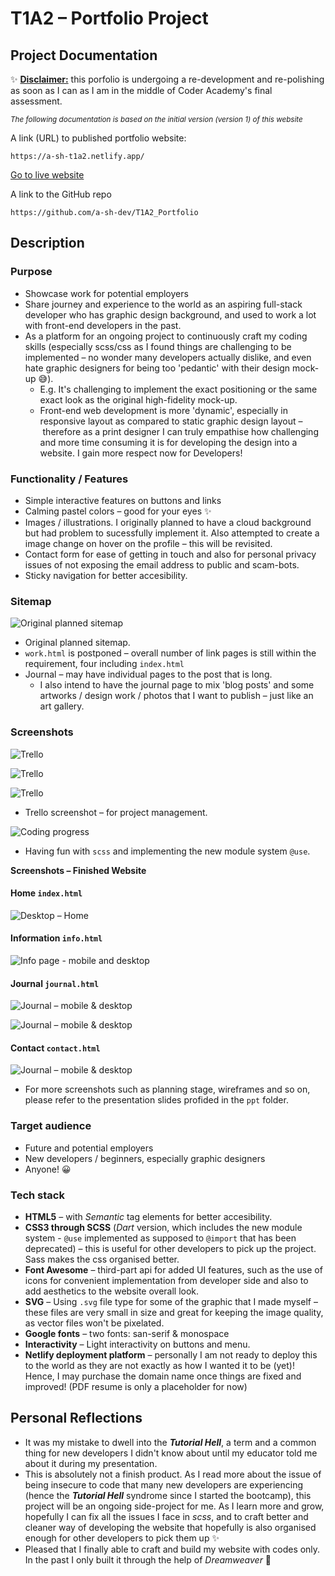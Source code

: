 # T1A2 – Portfolio Project 

## Project Documentation

✨ <u>**Disclaimer:**</u> this porfolio is undergoing a re-development and re-polishing as soon as I can as I am in the middle of Coder Academy's final assessment. 

<small>*The following documentation is based on the initial version (version 1) of this website*</small>

A link (URL) to published portfolio website:

```
https://a-sh-t1a2.netlify.app/ 
```

<a href="https://a-sh-t1a2.netlify.app/" target="_blank">Go to live website</a>

A link to the GitHub repo 

```
https://github.com/a-sh-dev/T1A2_Portfolio
```

## Description

### **Purpose**

- Showcase work for potential employers
- Share journey and experience to the world as an aspiring full-stack developer who has graphic design background, and used to work a lot with front-end developers in the past.
- As a platform for an ongoing project to continuously craft my coding skills (especially scss/css as I found things are challenging to be implemented – no wonder many developers actually dislike, and even hate graphic designers for being too 'pedantic' with their design mock-up 😅).
  - E.g. It's challenging to implement the exact positioning or the same exact look as the original high-fidelity mock-up.
  - Front-end web development is more 'dynamic', especially in responsive layout as compared to static graphic design layout – therefore as a print designer I can truly empathise how challenging and more time consuming it is for developing the design into a website. I gain more respect now for Developers!

### **Functionality / Features**

- Simple interactive features on buttons and links
- Calming pastel colors – good for your eyes ✨ 
- Images / illustrations. I originally planned to have a cloud background but had problem to sucessfully implement it. Also attempted to create a image change on hover on the profile – this will be revisited.
- Contact form for ease of getting in touch and also for personal privacy issues of not exposing the email address to public and scam-bots.
- Sticky navigation for better accesibility. 

### **Sitemap**

![Original planned sitemap](./docs/images/original_sitemap.png)

- Original planned sitemap. 
- `work.html` is postponed – overall number of link pages is still within the requirement, four including `index.html`
- Journal – may have individual pages to the post that is long.
  - I also intend to have the journal page to mix 'blog posts' and some artworks / design work / photos that I want to publish – just like an art gallery.

### **Screenshots**

![Trello](./docs/images/trello__.png)

![Trello](./docs/images/trello.png)

![Trello](./docs/images/trello_.png)

- Trello screenshot – for project management.

![Coding progress](./docs/images/vscode.png)

- Having fun with `scss` and implementing the new module system `@use`.



**Screenshots – Finished Website**

#### Home `index.html` 

![Desktop – Home](./docs/images/01_home_combined.png)

#### Information `info.html`

![Info page - mobile and desktop](./docs/images/02_info_combined.png)

#### Journal `journal.html`

![Journal – mobile & desktop](./docs/images/03_journal_combined.png)

![Journal – mobile & desktop](./docs/images/03b_journal_combined.png)

#### Contact `contact.html`

![Journal – mobile & desktop](./docs/images/04_contact_combined.png)

- For more screenshots such as planning stage, wireframes and so on, please refer to the presentation slides profided in the `ppt` folder.

### **Target audience**

- Future and potential employers
- New developers / beginners, especially graphic designers
- Anyone! 😀

### **Tech stack**

- **HTML5** – with *Semantic* tag elements for better accesibility.
- **CSS3 through SCSS** (*Dart* version, which includes the new module system - `@use` implemented as supposed to `@import` that has been deprecated) – this is useful for other developers to pick up the project. Sass makes the css organised better.
- **Font Awesome** – third-part api for added UI features, such as the use of icons for convenient implementation from developer side and also to add aesthetics to the website overall look.
- **SVG** – Using `.svg` file type for some of the graphic that I made myself – these files are very small in size and great for keeping the image quality, as vector files won't be pixelated.
- **Google fonts** – two fonts: san-serif & monospace
- **Interactivity** – Light interactivity on buttons and menu. 
- **Netlify deployment platform** – personally I am not ready to deploy this to the world as they are not exactly as how I wanted it to be (yet)! Hence, I may purchase the domain name once things are fixed and improved! (PDF resume is only a placeholder for now)

## Personal Reflections

- It was my mistake to dwell into the ***Tutorial Hell***, a term and a common thing for new developers I didn't know about until my educator told me about it during my presentation.
- This is absolutely not a finish product. As I read more about the issue of being insecure to code  that many new developers are experiencing (hence the ***Tutorial Hell*** syndrome since I started the bootcamp), this project will be an ongoing side-project for me. As I learn more and grow, hopefully I can fix all the issues I face in *scss*, and to craft better and cleaner way of developing the website that hopefully is also organised enough for other developers to pick them up ✨ 
- Pleased that I finally able to craft and build my website with codes only. In the past I only built it through the help of *Dreamweaver* 🙈
